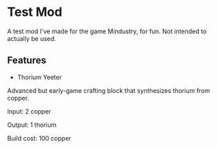 # Test Mod
A test mod I've made for the game Mindustry, for fun. Not intended to actually be used.


## Features
- Thorium Yeeter

Advanced but early-game crafting block that synthesizes thorium from copper.

Input: 2 copper

Output: 1 thorium

Build cost: 100 copper
